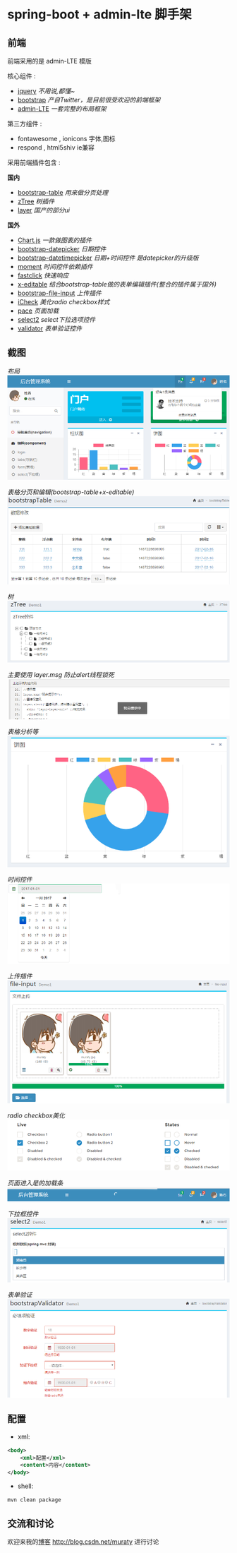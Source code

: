 spring-boot + admin-lte 脚手架
====================
## 前端
前端采用的是 admin-LTE 模版

核心组件 :
* [jquery](http://jquery.com/)
*不用说,都懂~*
* [bootstrap](http://v3.bootcss.com/)
*产自Twitter，是目前很受欢迎的前端框架*
* [admin-LTE](https://almsaeedstudio.com/themes/AdminLTE/index.html) 
*一套完整的布局框架*

第三方组件 :
* fontawesome , ionicons 字体,图标
* respond , html5shiv ie兼容

采用前端插件包含 :

**国内**
* [bootstrap-table](http://bootstrap-table.wenzhixin.net.cn/zh-cn/)
*用来做分页处理*
* [zTree](http://www.treejs.cn/v3/main.php#_zTreeInfo)
*树插件*
* [layer](http://layer.layui.com/)
*国产的部分ui*

**国外**
* [Chart.js](http://www.chartjs.org/docs/)
*一款做图表的插件*
* [bootstrap-datepicker](http://bootstrap-datepicker.readthedocs.io/en/latest/)
*日期控件*
* [bootstrap-datetimepicker](http://www.bootcss.com/p/bootstrap-datetimepicker/)
*日期+时间控件 是datepicker的升级版*
* [moment](http://momentjs.com/)
*时间控件依赖插件*
* [fastclick](http://www.bootcdn.cn/fastclick/readme/)
*快速响应*
* [x-editable](http://vitalets.github.io/x-editable/index.html)
*结合bootstrap-table做的表单编辑插件(整合的插件属于国外)*
* [bootstrap-file-input](http://plugins.krajee.com/file-input)
*上传插件*
* [iCheck](http://icheck.fronteed.com/)
*美化radio checkbox样式*
* [pace](http://github.hubspot.com/pace/)
*页面加载*
* [select2](https://select2.github.io/)
*select下拉选项控件*
* [validator](http://formvalidation.io/)
*表单验证控件*

## 截图
*布局*
![Screenshot admin-LTE](/images/navigation.png)

*表格分页和编辑(bootstrap-table+x-editable)*
![Screenshot bootstrap-table](/images/bootstrap-table.png)

*树*
![Screenshot zTree](/images/zTree.png)

*主要使用 layer.msg 防止alert线程锁死*
![Screenshot layer](/images/layer.png)

*表格分析等*
![Screenshot Chart.js](/images/chart.js.png)

*时间控件*
![Screenshot bootstrap-datepicker](/images/bootstrap-datepicker.png)

*上传插件*
![Screenshot file-input](/images/file-input.png)

*radio checkbox美化*
![Screenshot iCheck](/images/iCheck.png)

*页面进入是的加载条*
![Screenshot pace](/images/pace.png)

*下拉框控件*
![Screenshot select2](/images/select2.png)

*表单验证*
![Screenshot validator](/images/validator.png)

## 配置
* xml:
```xml
<body>
    <xml>配置</xml>
    <content>内容</content>
</body>
```
* shell:
```shell
mvn clean package
```

## 交流和讨论
欢迎来我的[博客](http://blog.csdn.net/muraty)
http://blog.csdn.net/muraty 进行讨论
